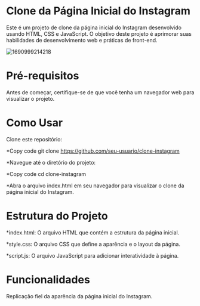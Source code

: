 <h1>Clone da Página Inicial do Instagram</h1>
Este é um projeto de clone da página inicial do Instagram desenvolvido usando HTML, CSS e JavaScript. O objetivo deste projeto é aprimorar suas habilidades de desenvolvimento web e práticas de front-end.

![1690999214218](https://github.com/camillalarissa/Clone-Pag-Instagram/assets/115382914/86b3a765-d0a0-4e4d-b1e6-4957baf6907e)


<h1>Pré-requisitos</h1>
Antes de começar, certifique-se de que você tenha um navegador web para visualizar o projeto.

<h1>Como Usar</h1>

Clone este repositório:


*Copy code
git clone https://github.com/seu-usuario/clone-instagram

*Navegue até o diretório do projeto:


*Copy code
cd clone-instagram

*Abra o arquivo index.html em seu navegador para visualizar o clone da página inicial do Instagram.

<h1>Estrutura do Projeto</h1>

*index.html: O arquivo HTML que contém a estrutura da página inicial.

*style.css: O arquivo CSS que define a aparência e o layout da página.

*script.js: O arquivo JavaScript para adicionar interatividade à página.

<h1>Funcionalidades</h1>
 Replicação fiel da aparência da página inicial do Instagram.
